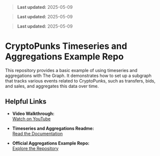 > **Last updated:** 2025-05-09

> **Last updated:** 2025-05-09

> **Last updated:** 2025-05-09

# CryptoPunks Timeseries and Aggregations Example Repo

This repository provides a basic example of using timeseries and aggregations with The Graph. It demonstrates how to set up a subgraph that tracks various events related to CryptoPunks, such as transfers, bids, and sales, and aggregates this data over time.

## Helpful Links

- **Video Walkthrough:**  
  [Watch on YouTube](https://youtu.be/V7yW8zB4EuY)

- **Timeseries and Aggregations Readme:**  
  [Read the Documentation](https://github.com/graphprotocol/graph-node/blob/master/docs/aggregations.md)

- **Official Aggregations Example Repo:**  
  [Explore the Repository](https://github.com/graphprotocol/graph-tooling/tree/7faa3098b2e6c61f09fc81b8b2d333e66b0080d1/examples/aggregations)
